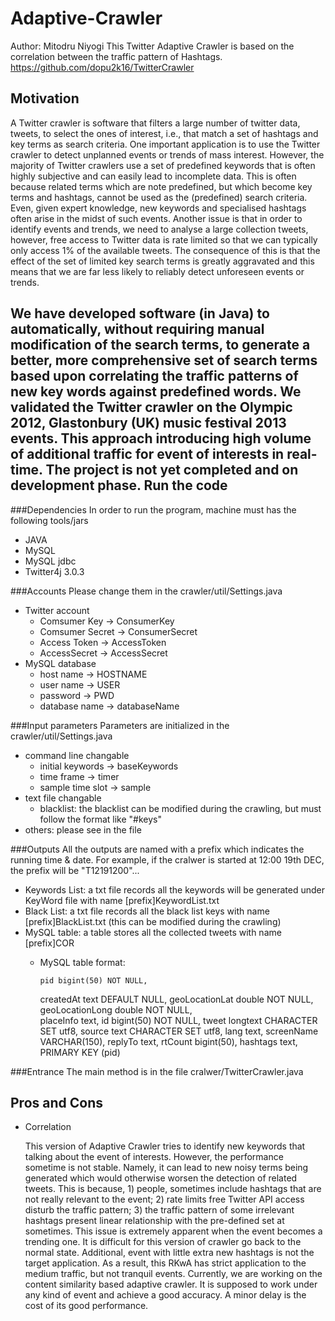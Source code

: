 Adaptive-Crawler
================
Author: Mitodru Niyogi
This Twitter Adaptive Crawler is based on the correlation between the traffic pattern of Hashtags.
https://github.com/dopu2k16/TwitterCrawler



Motivation
----------
A Twitter crawler is software that filters a large number of twitter data, tweets, to select the ones of interest, i.e., that match a set of hashtags and key terms as search criteria. One important application is to use the Twitter crawler to detect unplanned events or trends of mass interest. However, the majority of Twitter crawlers use a set of predefined keywords that is often highly subjective and can easily lead to incomplete data. This is often because related terms which are note predefined, but which become key terms and hashtags, cannot be used as the (predefined) search criteria. Even, given expert knowledge, new keywords and specialised hashtags often arise in the midst of such events. Another issue is that in order to identify events and trends, we need to analyse a large collection tweets, however,  free access to Twitter data is rate limited so that we can typically only access 1% of the available tweets.  The consequence of this is that the effect of the set of limited key search terms is greatly aggravated and this means that we are far less likely to reliably detect unforeseen events or trends.

We have developed software (in Java) to automatically, without requiring manual modification of the search terms, to generate a better, more comprehensive set of search terms based upon correlating the traffic patterns of new key words against predefined words. We validated the Twitter crawler on the Olympic 2012, Glastonbury (UK) music festival 2013 events. This approach introducing high volume of additional traffic for event of interests in real-time.
The project is not yet completed and on development phase.
Run the code
------------
###Dependencies
In order to run the program, machine must has the following tools/jars
  + JAVA
  + MySQL
  + MySQL jdbc
  + Twitter4j 3.0.3

###Accounts
Please change them in the crawler/util/Settings.java
- Twitter account
  + Comsumer Key -> ConsumerKey
  + Comsumer Secret -> ConsumerSecret
  + Access Token -> AccessToken
  + AccessSecret -> AccessSecret
- MySQL database
  + host name -> HOSTNAME
  + user name -> USER
  + password -> PWD
  + database name -> databaseName

###Input parameters
Parameters are initialized in the crawler/util/Settings.java
- command line changable
  + initial keywords -> baseKeywords
  + time frame -> timer
  + sample time slot -> sample
- text file changable
  + blacklist: the blacklist can be modified during the crawling, but must follow the format like "#keys"
- others: please see in the file

###Outputs
All the outputs are named with a prefix which indicates the running time & date. For example, if the cralwer is started at 12:00 19th DEC, the prefix will be "T12191200"...
- Keywords List: a txt file records all the keywords will be generated under KeyWord file with name [prefix]KeywordList.txt
- Black List: a txt file records all the black list keys with name [prefix]BlackList.txt (this can be modified during the crawling)
- MySQL table: a table stores all the collected tweets with name [prefix]COR
  + MySQL table format: 
  
    	pid bigint(50) NOT NULL,
	createdAt text DEFAULT NULL, 
	geoLocationLat double NOT NULL,
	geoLocationLong double NOT NULL,	
	placeInfo text,
	id bigint(50) NOT NULL, 
	tweet longtext CHARACTER SET utf8, 
	source text CHARACTER SET utf8, 
	lang text,
	screenName VARCHAR(150),
	replyTo text,
	rtCount bigint(50), 
	hashtags text, 
	PRIMARY KEY (pid)

###Entrance
The main method is in the file cralwer/TwitterCrawler.java

Pros and Cons
-------------
- Correlation

	This version of Adaptive Crawler tries to identify new keywords that talking about the event of interests. However, the performance sometime is not stable. Namely, it can lead to new noisy terms being generated which would otherwise worsen the detection of related tweets. This is because, 1) people, sometimes include hashtags that are not really relevant to the event; 2) rate limits free Twitter API access disturb the traffic pattern; 3) the traffic pattern of some irrelevant hashtags present linear relationship with the pre-defined set at sometimes. This issue is extremely apparent when the event becomes a trending one. It is difficult for this version of crawler go back to the normal state. Additional, event with little extra new hashtags is not the target application. As a result, this RKwA has strict application to the medium traffic, but not tranquil events. Currently, we are working on the content similarity based adaptive crawler. It is supposed to work under any kind of event and achieve a good accuracy. A minor delay is the cost of its good performance.

